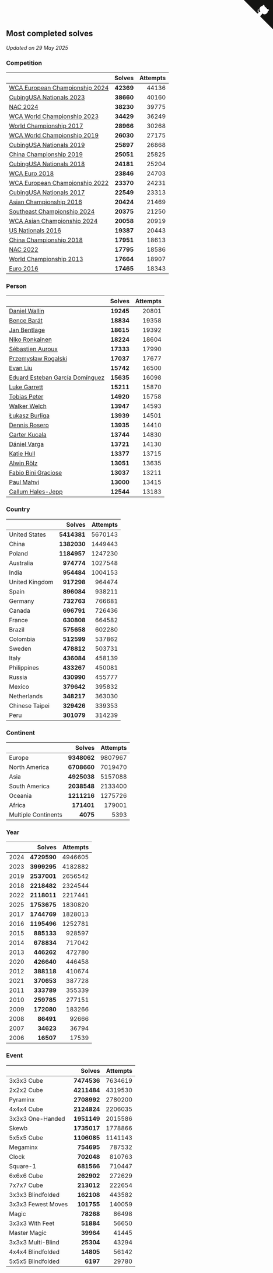 ## Most completed solves

*Updated on 29 May 2025*


### Competition

|  | Solves | Attempts |
| :--- | ---: | ---: |
| [WCA European Championship 2024](https://www.worldcubeassociation.org/competitions/Euro2024) | **42369** | 44136 |
| [CubingUSA Nationals 2023](https://www.worldcubeassociation.org/competitions/CubingUSANationals2023) | **38660** | 40160 |
| [NAC 2024](https://www.worldcubeassociation.org/competitions/NAC2024) | **38230** | 39775 |
| [WCA World Championship 2023](https://www.worldcubeassociation.org/competitions/WC2023) | **34429** | 36249 |
| [World Championship 2017](https://www.worldcubeassociation.org/competitions/WC2017) | **28966** | 30268 |
| [WCA World Championship 2019](https://www.worldcubeassociation.org/competitions/WC2019) | **26030** | 27175 |
| [CubingUSA Nationals 2019](https://www.worldcubeassociation.org/competitions/CubingUSANationals2019) | **25897** | 26868 |
| [China Championship 2019](https://www.worldcubeassociation.org/competitions/ChinaChampionship2019) | **25051** | 25825 |
| [CubingUSA Nationals 2018](https://www.worldcubeassociation.org/competitions/CubingUSANationals2018) | **24181** | 25204 |
| [WCA Euro 2018](https://www.worldcubeassociation.org/competitions/Euro2018) | **23846** | 24703 |
| [WCA European Championship 2022](https://www.worldcubeassociation.org/competitions/Euro2022) | **23370** | 24231 |
| [CubingUSA Nationals 2017](https://www.worldcubeassociation.org/competitions/CubingUSANationals2017) | **22549** | 23313 |
| [Asian Championship 2016](https://www.worldcubeassociation.org/competitions/AsianChampionship2016) | **20424** | 21469 |
| [Southeast Championship 2024](https://www.worldcubeassociation.org/competitions/SoutheastChampionship2024) | **20375** | 21250 |
| [WCA Asian Championship 2024](https://www.worldcubeassociation.org/competitions/RubiksWCAAsianChampionship2024) | **20058** | 20919 |
| [US Nationals 2016](https://www.worldcubeassociation.org/competitions/USNationals2016) | **19387** | 20443 |
| [China Championship 2018](https://www.worldcubeassociation.org/competitions/ChinaChampionship2018) | **17951** | 18613 |
| [NAC 2022](https://www.worldcubeassociation.org/competitions/NAC2022) | **17795** | 18586 |
| [World Championship 2013](https://www.worldcubeassociation.org/competitions/WC2013) | **17664** | 18907 |
| [Euro 2016](https://www.worldcubeassociation.org/competitions/Euro2016) | **17465** | 18343 |

### Person

|  | Solves | Attempts |
| :--- | ---: | ---: |
| [Daniel Wallin](https://www.worldcubeassociation.org/persons/2013WALL03) | **19245** | 20801 |
| [Bence Barát](https://www.worldcubeassociation.org/persons/2008BARA01) | **18834** | 19358 |
| [Jan Bentlage](https://www.worldcubeassociation.org/persons/2010BENT01) | **18615** | 19392 |
| [Niko Ronkainen](https://www.worldcubeassociation.org/persons/2010RONK01) | **18224** | 18604 |
| [Sébastien Auroux](https://www.worldcubeassociation.org/persons/2008AURO01) | **17333** | 17990 |
| [Przemysław Rogalski](https://www.worldcubeassociation.org/persons/2013ROGA02) | **17037** | 17677 |
| [Evan Liu](https://www.worldcubeassociation.org/persons/2009LIUE01) | **15742** | 16500 |
| [Eduard Esteban García Domínguez](https://www.worldcubeassociation.org/persons/2011EDUA01) | **15635** | 16098 |
| [Luke Garrett](https://www.worldcubeassociation.org/persons/2017GARR05) | **15211** | 15870 |
| [Tobias Peter](https://www.worldcubeassociation.org/persons/2014PETE03) | **14920** | 15758 |
| [Walker Welch](https://www.worldcubeassociation.org/persons/2011WELC01) | **13947** | 14593 |
| [Łukasz Burliga](https://www.worldcubeassociation.org/persons/2013BURL01) | **13939** | 14501 |
| [Dennis Rosero](https://www.worldcubeassociation.org/persons/2010ROSE03) | **13935** | 14410 |
| [Carter Kucala](https://www.worldcubeassociation.org/persons/2015KUCA01) | **13744** | 14830 |
| [Dániel Varga](https://www.worldcubeassociation.org/persons/2008VARG01) | **13721** | 14130 |
| [Katie Hull](https://www.worldcubeassociation.org/persons/2010HULL01) | **13377** | 13715 |
| [Alwin Rölz](https://www.worldcubeassociation.org/persons/2016ROLZ01) | **13051** | 13635 |
| [Fabio Bini Graciose](https://www.worldcubeassociation.org/persons/2010GRAC02) | **13037** | 13211 |
| [Paul Mahvi](https://www.worldcubeassociation.org/persons/2012MAHV01) | **13000** | 13415 |
| [Callum Hales-Jepp](https://www.worldcubeassociation.org/persons/2012HALE01) | **12544** | 13183 |

### Country

|  | Solves | Attempts |
| :--- | ---: | ---: |
| United States | **5414381** | 5670143 |
| China | **1382030** | 1449443 |
| Poland | **1184957** | 1247230 |
| Australia | **974774** | 1027548 |
| India | **954484** | 1004153 |
| United Kingdom | **917298** | 964474 |
| Spain | **896084** | 938211 |
| Germany | **732763** | 766681 |
| Canada | **696791** | 726436 |
| France | **630808** | 664582 |
| Brazil | **575658** | 602280 |
| Colombia | **512599** | 537862 |
| Sweden | **478812** | 503731 |
| Italy | **436084** | 458139 |
| Philippines | **433267** | 450081 |
| Russia | **430990** | 455777 |
| Mexico | **379642** | 395832 |
| Netherlands | **348217** | 363030 |
| Chinese Taipei | **329426** | 339353 |
| Peru | **301079** | 314239 |

### Continent

|  | Solves | Attempts |
| :--- | ---: | ---: |
| Europe | **9348062** | 9807967 |
| North America | **6708660** | 7019470 |
| Asia | **4925038** | 5157088 |
| South America | **2038548** | 2133400 |
| Oceania | **1211216** | 1275726 |
| Africa | **171401** | 179001 |
| Multiple Continents | **4075** | 5393 |

### Year

|  | Solves | Attempts |
| :--- | ---: | ---: |
| 2024 | **4729590** | 4946605 |
| 2023 | **3999295** | 4182882 |
| 2019 | **2537001** | 2656542 |
| 2018 | **2218482** | 2324544 |
| 2022 | **2118011** | 2217441 |
| 2025 | **1753675** | 1830820 |
| 2017 | **1744769** | 1828013 |
| 2016 | **1195496** | 1252781 |
| 2015 | **885133** | 928597 |
| 2014 | **678834** | 717042 |
| 2013 | **446262** | 472780 |
| 2020 | **426640** | 446458 |
| 2012 | **388118** | 410674 |
| 2021 | **370653** | 387728 |
| 2011 | **333789** | 355339 |
| 2010 | **259785** | 277151 |
| 2009 | **172080** | 183266 |
| 2008 | **86491** | 92666 |
| 2007 | **34623** | 36794 |
| 2006 | **16507** | 17539 |

### Event

|  | Solves | Attempts |
| :--- | ---: | ---: |
| 3x3x3 Cube | **7474536** | 7634619 |
| 2x2x2 Cube | **4211484** | 4319530 |
| Pyraminx | **2708992** | 2780200 |
| 4x4x4 Cube | **2124824** | 2206035 |
| 3x3x3 One-Handed | **1951149** | 2015586 |
| Skewb | **1735017** | 1778866 |
| 5x5x5 Cube | **1106085** | 1141143 |
| Megaminx | **754695** | 787532 |
| Clock | **702048** | 810763 |
| Square-1 | **681566** | 710447 |
| 6x6x6 Cube | **262902** | 272629 |
| 7x7x7 Cube | **213012** | 222654 |
| 3x3x3 Blindfolded | **162108** | 443582 |
| 3x3x3 Fewest Moves | **101755** | 140059 |
| Magic | **78268** | 86498 |
| 3x3x3 With Feet | **51884** | 56650 |
| Master Magic | **39964** | 41445 |
| 3x3x3 Multi-Blind | **25304** | 43294 |
| 4x4x4 Blindfolded | **14805** | 56142 |
| 5x5x5 Blindfolded | **6197** | 29780 |


<a href="https://github.com/jonatanklosko/wca_statistics" class="github-corner" aria-label="View source on Github"><svg width="80" height="80" viewBox="0 0 250 250" style="fill:#151513; color:#fff; position: absolute; top: 0; border: 0; right: 0;" aria-hidden="true"><path d="M0,0 L115,115 L130,115 L142,142 L250,250 L250,0 Z"></path><path d="M128.3,109.0 C113.8,99.7 119.0,89.6 119.0,89.6 C122.0,82.7 120.5,78.6 120.5,78.6 C119.2,72.0 123.4,76.3 123.4,76.3 C127.3,80.9 125.5,87.3 125.5,87.3 C122.9,97.6 130.6,101.9 134.4,103.2" fill="currentColor" style="transform-origin: 130px 106px;" class="octo-arm"></path><path d="M115.0,115.0 C114.9,115.1 118.7,116.5 119.8,115.4 L133.7,101.6 C136.9,99.2 139.9,98.4 142.2,98.6 C133.8,88.0 127.5,74.4 143.8,58.0 C148.5,53.4 154.0,51.2 159.7,51.0 C160.3,49.4 163.2,43.6 171.4,40.1 C171.4,40.1 176.1,42.5 178.8,56.2 C183.1,58.6 187.2,61.8 190.9,65.4 C194.5,69.0 197.7,73.2 200.1,77.6 C213.8,80.2 216.3,84.9 216.3,84.9 C212.7,93.1 206.9,96.0 205.4,96.6 C205.1,102.4 203.0,107.8 198.3,112.5 C181.9,128.9 168.3,122.5 157.7,114.1 C157.9,116.9 156.7,120.9 152.7,124.9 L141.0,136.5 C139.8,137.7 141.6,141.9 141.8,141.8 Z" fill="currentColor" class="octo-body"></path></svg></a><style>.github-corner:hover .octo-arm{animation:octocat-wave 560ms ease-in-out}@keyframes octocat-wave{0%,100%{transform:rotate(0)}20%,60%{transform:rotate(-25deg)}40%,80%{transform:rotate(10deg)}}@media (max-width:500px){.github-corner:hover .octo-arm{animation:none}.github-corner .octo-arm{animation:octocat-wave 560ms ease-in-out}}</style>
